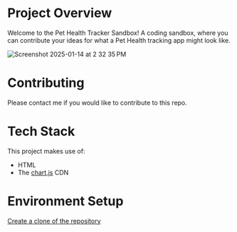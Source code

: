 # Project Overview

Welcome to the Pet Health Tracker Sandbox! A coding sandbox, where you can contribute your ideas for what a Pet Health tracking app might look like.

![Screenshot 2025-01-14 at 2 32 35 PM](https://github.com/user-attachments/assets/2c858b76-2d54-4977-812d-c9cb4f875ccb)

# Contributing

Please contact me if you would like to contribute to this repo.

# Tech Stack

This project makes use of:

- HTML
- The [chart.js](https://www.chartjs.org/) CDN

# Environment Setup

[Create a clone of the repository](https://docs.github.com/en/repositories/creating-and-managing-repositories/cloning-a-repository)
